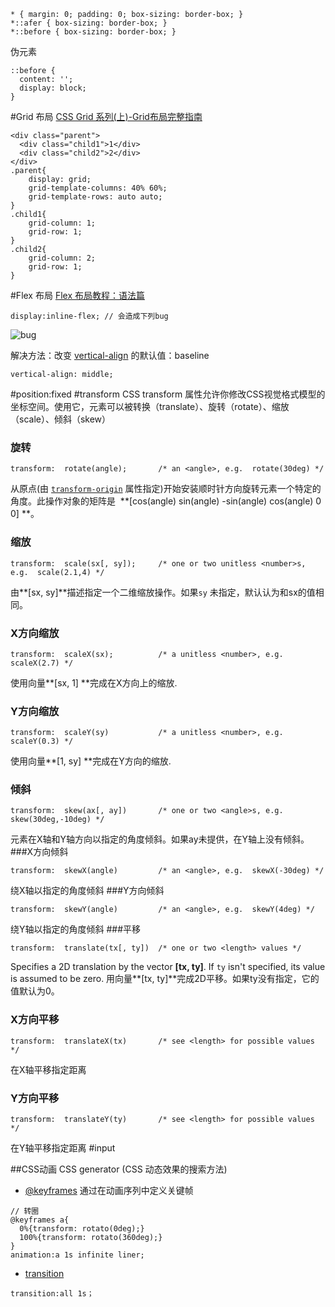 ```
* { margin: 0; padding: 0; box-sizing: border-box; }
*::afer { box-sizing: border-box; }
*::before { box-sizing: border-box; }
```
伪元素
```
::before {
  content: '';
  display: block;
}
```
#Grid 布局
[CSS Grid 系列(上)-Grid布局完整指南](https://zhuanlan.zhihu.com/p/33030746)
```
<div class="parent">
  <div class="child1">1</div>
  <div class="child2">2</div>
</div>
.parent{
    display: grid;
    grid-template-columns: 40% 60%;
    grid-template-rows: auto auto;
}
.child1{
    grid-column: 1;
    grid-row: 1;
}
.child2{
    grid-column: 2;
    grid-row: 1;
}
```
#Flex 布局
[Flex 布局教程：语法篇](http://www.ruanyifeng.com/blog/2015/07/flex-grammar.html)
```
display:inline-flex; // 会造成下列bug
```
![bug](https://upload-images.jianshu.io/upload_images/7094266-e820277fef3949a1.png?imageMogr2/auto-orient/strip%7CimageView2/2/w/1240)

解决方法：改变 [vertical-align](https://developer.mozilla.org/zh-CN/docs/Web/CSS/vertical-align) 的默认值：baseline
```
vertical-align: middle;
```
#position:fixed
#transform
CSS transform 属性允许你修改CSS视觉格式模型的坐标空间。使用它，元素可以被转换（translate）、旋转（rotate）、缩放（scale）、倾斜（skew）
### 旋转
```
transform:  rotate(angle);       /* an <angle>, e.g.  rotate(30deg) */
```
从原点(由 [`transform-origin`](https://developer.mozilla.org/zh-CN/docs/Web/CSS/transform-origin "transform-origin CSS属性让你更改一个元素变形的原点。") 属性指定)开始安装顺时针方向旋转元素一个特定的角度。此操作对象的矩阵是  **[cos(angle) sin(angle) -sin(angle) cos(angle) 0 0] **。
### 缩放
```
transform:  scale(sx[, sy]);     /* one or two unitless <number>s, e.g.  scale(2.1,4) */
```
由**[sx, sy]**描述指定一个二维缩放操作。如果`sy` 未指定，默认认为和sx的值相同。
### X方向缩放
```
transform:  scaleX(sx);          /* a unitless <number>, e.g.  scaleX(2.7) */
```
使用向量**[sx, 1] **完成在X方向上的缩放.
### Y方向缩放
```
transform:  scaleY(sy)           /* a unitless <number>, e.g.  scaleY(0.3) */
```
使用向量**[1, sy] **完成在Y方向的缩放.
### 倾斜
```
transform:  skew(ax[, ay])       /* one or two <angle>s, e.g.  skew(30deg,-10deg) */
```
元素在X轴和Y轴方向以指定的角度倾斜。如果ay未提供，在Y轴上没有倾斜。
###X方向倾斜
```
transform:  skewX(angle)         /* an <angle>, e.g.  skewX(-30deg) */
```
绕X轴以指定的角度倾斜
###Y方向倾斜
```
transform:  skewY(angle)         /* an <angle>, e.g.  skewY(4deg) */
```
绕Y轴以指定的角度倾斜
###平移
```
transform:  translate(tx[, ty])  /* one or two <length> values */
```
Specifies a 2D translation by the vector **[tx, ty]**. If `ty` isn't specified, its value is assumed to be zero.
用向量**[tx, ty]**完成2D平移。如果ty没有指定，它的值默认为0。
### X方向平移
```
transform:  translateX(tx)       /* see <length> for possible values */
```
在X轴平移指定距离
### Y方向平移
```
transform:  translateY(ty)       /* see <length> for possible values */
```
在Y轴平移指定距离
#input

##CSS动画
CSS generator (CSS 动态效果的搜索方法)
- [@keyframes](https://developer.mozilla.org/zh-CN/docs/Web/CSS/@keyframes) 通过在动画序列中定义关键帧
```
// 转圈
@keyframes a{
  0%{transform: rotato(0deg);}
  100%{transform: rotato(360deg);}
}
animation:a 1s infinite liner;
```
- [transition](https://developer.mozilla.org/zh-CN/docs/Web/CSS/CSS_Transitions/Using_CSS_transitions)
```
transition:all 1s；
```
